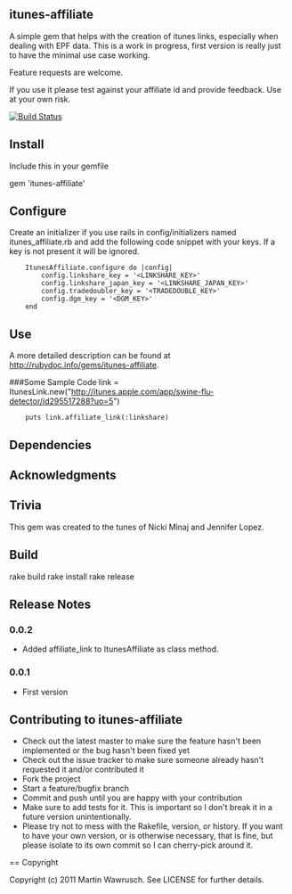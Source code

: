 ## itunes-affiliate
A simple gem that helps with the creation of itunes links, especially when dealing with EPF data. This is a work in progress, first version is really just to have the minimal use case working. 

Feature requests are welcome.

If you use it please test against your affiliate id and provide feedback. Use at your own risk.

[![Build Status](http://travis-ci.org/freshfugu/itunes-affiliate.png)](http://travis-ci.org/freshfugu/itunes-affiliate)

## Install

Include this in your gemfile

gem 'itunes-affiliate'

## Configure
Create an initializer if you use rails in config/initializers named itunes_affiliate.rb and add the following code snippet with your keys. If a key is not present it will be ignored.

		ItunesAffiliate.configure do |config|
			config.linkshare_key = '<LINKSHARE_KEY>'
			config.linkshare_japan_key = '<LINKSHARE_JAPAN_KEY>'
			config.tradedoubler_key = '<TRADEDOUBLE_KEY>'
			config.dgm_key = '<DGM_KEY>'
		end

## Use
A more detailed description can be found at <http://rubydoc.info/gems/itunes-affiliate>.

###Some Sample Code
		link = ItunesLink.new("http://itunes.apple.com/app/swine-flu-detector/id295517288?uo=5")
		
		puts link.affiliate_link(:linkshare)


## Dependencies

## Acknowledgments

## Trivia

This gem was created to the tunes of Nicki Minaj and Jennifer Lopez.

## Build

rake build
rake install
rake release
## Release Notes

### 0.0.2
* Added affiliate_link to ItunesAffiliate as class method.

### 0.0.1
* First version

## Contributing to itunes-affiliate
 
* Check out the latest master to make sure the feature hasn't been implemented or the bug hasn't been fixed yet
* Check out the issue tracker to make sure someone already hasn't requested it and/or contributed it
* Fork the project
* Start a feature/bugfix branch
* Commit and push until you are happy with your contribution
* Make sure to add tests for it. This is important so I don't break it in a future version unintentionally.
* Please try not to mess with the Rakefile, version, or history. If you want to have your own version, or is otherwise necessary, that is fine, but please isolate to its own commit so I can cherry-pick around it.

== Copyright

Copyright (c) 2011 Martin Wawrusch. See LICENSE for
further details.

